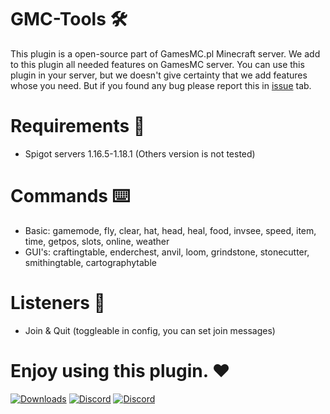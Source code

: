 # GMC-Tools 🛠️ 
This plugin is a open-source part of GamesMC.pl Minecraft server. We add to this plugin all needed features on GamesMC server. You can use this plugin in your server, but we doesn't give certainty that we add features whose you need. But if you found any bug please report this in [issue](https://github.com/GamesMC-Studios/GMC-Tools/issues) tab.

# Requirements 🔗
+ Spigot servers 1.16.5-1.18.1 (Others version is not tested)

# Commands ⌨️
+ Basic: gamemode, fly, clear, hat, head, heal, food, invsee, speed, item, time, getpos, slots, online, weather
+ GUI's: craftingtable, enderchest, anvil, loom, grindstone, stonecutter, smithingtable, cartographytable

# Listeners 📨
+ Join & Quit (toggleable in config, you can set join messages)

# Enjoy using this plugin. ❤️

[![Downloads](https://img.shields.io/github/downloads/GamesMC-Studios/GMC-Tools/total?label=DOWNLOADS&style=for-the-badge)](https://github.com/GamesMC-Studios/GMC-Tools/releases) [![Discord](https://img.shields.io/discord/917099068457615500?label=SUPPORT&logo=DISCORD&style=for-the-badge)](https://discord.gg/tVbEpRwFjC) [![Discord](https://img.shields.io/discord/722164781112492157?label=GAMESMC.PL%20SERVER&logo=DISCORD&style=for-the-badge)](https://discord.gg/2pqaQxF)
